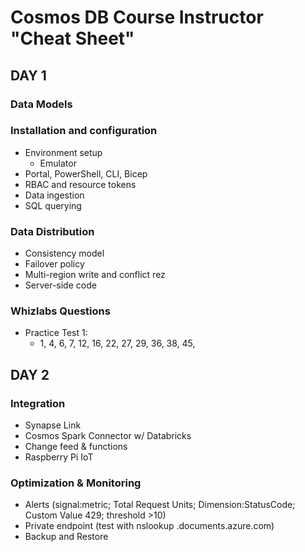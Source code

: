 # Cosmos DB Course Instructor "Cheat Sheet"

## DAY 1

### Data Models

### Installation and configuration

- Environment setup
  - Emulator
- Portal, PowerShell, CLI, Bicep
- RBAC and resource tokens
- Data ingestion
- SQL querying

### Data Distribution

- Consistency model
- Failover policy
- Multi-region write and conflict rez
- Server-side code

### Whizlabs Questions

- Practice Test 1:
  - 1, 4, 6, 7, 12, 16, 22, 27, 29, 36, 38, 45, 





## DAY 2

### Integration

- Synapse Link
- Cosmos Spark Connector w/ Databricks
- Change feed & functions
- Raspberry Pi IoT

### Optimization & Monitoring

- Alerts (signal:metric; Total Request Units; Dimension:StatusCode; Custom Value 429; threshold >10)
- Private endpoint (test with nslookup <cosmosdb-account-name>.documents.azure.com)
- Backup and Restore

